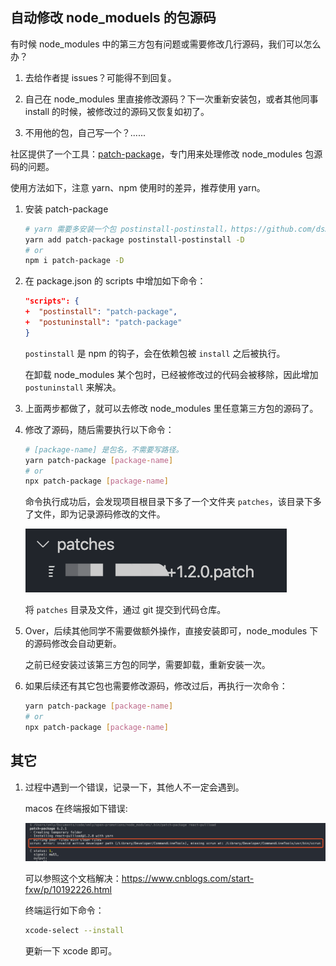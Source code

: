 ## 自动修改 node_moduels 的包源码

有时候 node_modules 中的第三方包有问题或需要修改几行源码，我们可以怎么办？

1. 去给作者提 issues？可能得不到回复。

2. 自己在 node_modules 里直接修改源码？下一次重新安装包，或者其他同事 install 的时候，被修改过的源码又恢复如初了。

3. 不用他的包，自己写一个？......

社区提供了一个工具：[patch-package](https://github.com/ds300/patch-package)，专门用来处理修改 node_modules 包源码的问题。

使用方法如下，注意 yarn、npm 使用时的差异，推荐使用 yarn。

1. 安装 patch-package

   ```sh
   # yarn 需要多安装一个包 postinstall-postinstall，https://github.com/ds300/patch-package#why-use-postinstall-postinstall-with-yarn
   yarn add patch-package postinstall-postinstall -D
   # or
   npm i patch-package -D
   ```

2. 在 package.json 的 scripts 中增加如下命令：

   ```json
   "scripts": {
   +  "postinstall": "patch-package",
   +  "postuninstall": "patch-package"
   }
   ```

   `postinstall` 是 npm 的钩子，会在依赖包被 `install` 之后被执行。

   在卸载 node_modules 某个包时，已经被修改过的代码会被移除，因此增加 `postuninstall` 来解决。

3. 上面两步都做了，就可以去修改 node_modules 里任意第三方包的源码了。

4. 修改了源码，随后需要执行以下命令：

   ```sh
   # [package-name] 是包名，不需要写路径。
   yarn patch-package [package-name]
   # or
   npx patch-package [package-name]
   ```

   命令执行成功后，会发现项目根目录下多了一个文件夹 `patches`，该目录下多了文件，即为记录源码修改的文件。

   ![](../assets/images/patch_files.png)

   将 `patches` 目录及文件，通过 git 提交到代码仓库。

5. Over，后续其他同学不需要做额外操作，直接安装即可，node_modules 下的源码修改会自动更新。

   之前已经安装过该第三方包的同学，需要卸载，重新安装一次。

6. 如果后续还有其它包也需要修改源码，修改过后，再执行一次命令：

   ```sh
   yarn patch-package [package-name]
   # or
   npx patch-package [package-name]
   ```

## 其它

1. 过程中遇到一个错误，记录一下，其他人不一定会遇到。

   macos 在终端报如下错误:

   ![](../assets/images/xcode_update_tip.png)

   可以参照这个文档解决：https://www.cnblogs.com/start-fxw/p/10192226.html

   终端运行如下命令：

   ```sh
   xcode-select --install
   ```

   更新一下 xcode 即可。
